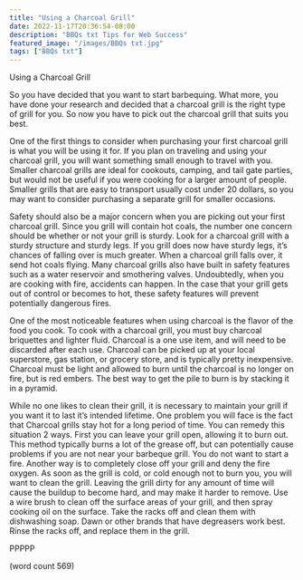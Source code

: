 ```yaml
---
title: "Using a Charcoal Grill"
date: 2022-11-17T20:36:54-08:00
description: "BBQs txt Tips for Web Success"
featured_image: "/images/BBQs txt.jpg"
tags: ["BBQs txt"]
---
```


Using a Charcoal Grill

So you have decided that you want to start barbequing. What more, you have done your research and decided that a charcoal grill is the right type of grill for you. So now you have to pick out the charcoal grill that suits you best.

One of the first things to consider when purchasing your first charcoal grill is what you will be using it for. If you plan on traveling and using your charcoal grill, you will want something small enough to travel with you. Smaller charcoal grills are ideal for cookouts, camping, and tail gate parties, but would not be useful if you were cooking for a larger amount of people. Smaller grills that are easy to transport usually cost under 20 dollars, so you may want to consider purchasing a separate grill for smaller occasions. 

Safety should also be a major concern when you are picking out your first charcoal grill. Since you grill will contain hot coals, the number one concern should be whether or not your grill is sturdy. Look for a charcoal grill with a sturdy structure and sturdy legs. If you grill does now have sturdy legs, it’s chances of falling over is much greater. When a charcoal grill falls over, it send hot coals flying. Many charcoal grills also have built in safety features such as a water reservoir and smothering valves. Undoubtedly, when you are cooking with fire, accidents can happen. In the case that your grill gets out of control or becomes to hot, these safety features will prevent potentially dangerous fires. 

One of the most noticeable features when using charcoal is the flavor of the food you cook. To cook with a charcoal grill, you must buy charcoal briquettes and lighter fluid.  Charcoal is a one use item, and will need to be discarded after each use. Charcoal can be picked up at your local superstore, gas station, or grocery store, and is typically pretty inexpensive. Charcoal must be light and allowed to burn until the charcoal is no longer on fire, but is red embers. The best way to get the pile to burn is by stacking it in a pyramid. 

While no one likes to clean their grill, it is necessary to maintain your grill if you want it to last it’s intended lifetime. One problem you will face is the fact that Charcoal grills stay hot for a long period of time. You can remedy this situation 2 ways. First you can leave your grill open, allowing it to burn out. This method typically burns a lot of the grease off, but can potentially cause problems if you are not near your barbeque grill.  You do not want to start a fire. Another way is to completely close off your grill and deny the fire oxygen. As soon as the grill is cold, or cold enough not to burn you, you will want to clean the grill. Leaving the grill dirty for any amount of time will cause the buildup to become hard, and may make it harder to remove. Use a wire brush to clean off the surface areas of your grill, and then spray cooking oil on the surface. Take the racks off and clean them with dishwashing soap. Dawn or other brands that have degreasers work best. Rinse the racks off, and replace them in the grill.

PPPPP

(word count 569)




